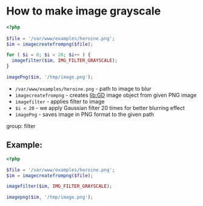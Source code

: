 # How to make image grayscale

```php
<?php
 
$file = '/var/www/examples/heroine.png';
$im = imagecreatefrompng($file);

for ( $i = 0; $i < 20; $i++ ) {
  imagefilter($im, IMG_FILTER_GRAYSCALE);
}

imagePng($im, '/tmp/image.png');
```

- `/var/www/examples/heroine.png` - path to image to blur
- `imagecreatefrompng` - creates [lib:GD](https://onelinerhub.com/php-gd/how-to-install-gd-for-php-on-ubuntu-ubuntuversion) image object from given PNG image
- `imagefilter` - applies filter to image
- `$i < 20` - we apply Gaussian filter 20 times for better blurring effect
- `imagePng` - saves image in PNG format to the given path

group: filter

## Example: 
```php
<?php

$file = '/var/www/examples/heroine.png';
$im = imagecreatefrompng($file);

imagefilter($im, IMG_FILTER_GRAYSCALE);

imagepng($im, '/tmp/image.png');
```

